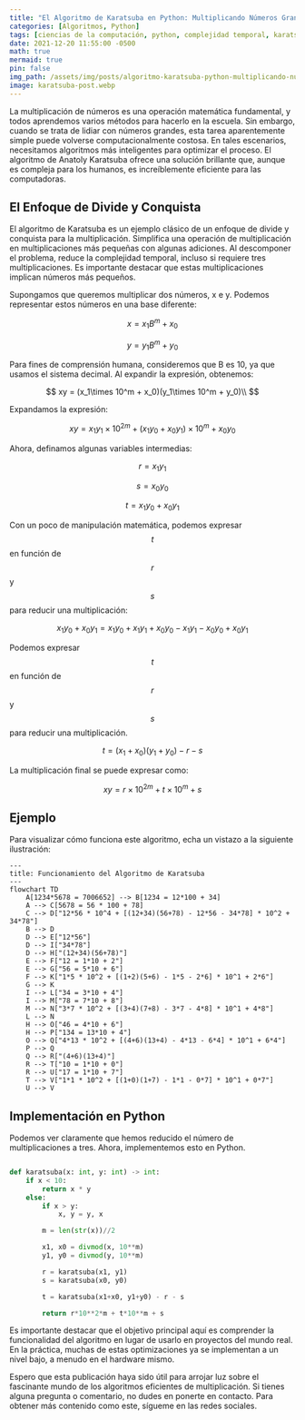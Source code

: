 ```yaml
---
title: "El Algoritmo de Karatsuba en Python: Multiplicando Números Grandes de Manera Eficiente"
categories: [Algoritmos, Python]
tags: [ciencias de la computación, python, complejidad temporal, karatsuba]
date: 2021-12-20 11:55:00 -0500
math: true
mermaid: true
pin: false
img_path: /assets/img/posts/algoritmo-karatsuba-python-multiplicando-numeros-grandes-eficiente/
image: karatsuba-post.webp
---
```

La multiplicación de números es una operación matemática fundamental, y todos aprendemos varios métodos para hacerlo en la escuela. Sin embargo, cuando se trata de lidiar con números grandes, esta tarea aparentemente simple puede volverse computacionalmente costosa. En tales escenarios, necesitamos algoritmos más inteligentes para optimizar el proceso. El algoritmo de Anatoly Karatsuba ofrece una solución brillante que, aunque es compleja para los humanos, es increíblemente eficiente para las computadoras.

## El Enfoque de Divide y Conquista

El algoritmo de Karatsuba es un ejemplo clásico de un enfoque de divide y conquista para la multiplicación. Simplifica una operación de multiplicación en multiplicaciones más pequeñas con algunas adiciones. Al descomponer el problema, reduce la complejidad temporal, incluso si requiere tres multiplicaciones. Es importante destacar que estas multiplicaciones implican números más pequeños.

Supongamos que queremos multiplicar dos números, x e y. Podemos representar estos números en una base diferente:

$$
x = x_1 B^m + x_0
$$

$$
y = y_1 B^m + y_0
$$

Para fines de comprensión humana, consideremos que B es 10, ya que usamos el sistema decimal. Al expandir la expresión, obtenemos:

$$
xy = (x_1\times 10^m + x_0)(y_1\times 10^m + y_0)\\
$$

Expandamos la expresión:

$$
xy = x_1y_1\times 10^{2m}+(x_1y_0+x_0y_1)\times 10^m+x_0y_0
$$

Ahora, definamos algunas variables intermedias:

$$
r = x_1y_1
$$

$$
s = x_0y_0
$$

$$
t = x_1y_0+x_0y_1
$$

Con un poco de manipulación matemática, podemos expresar $$t$$ en función de $$r$$ y $$s$$ para reducir una multiplicación:

$$
x_1y_0+x_0y_1=x_1y_0+x_1y_1+x_0y_0-x_1y_1-x_0y_0+x_0y_1
$$

Podemos expresar $$t$$ en función de $$r$$ y $$s$$ para reducir una multiplicación.

$$
t=(x_1+x_0)(y_1+y_0)-r-s
$$

La multiplicación final se puede expresar como:

$$
xy=r\times 10^{2m}+t\times 10^m+s
$$

## Ejemplo

Para visualizar cómo funciona este algoritmo, echa un vistazo a la siguiente ilustración:

```mermaid
---
title: Funcionamiento del Algoritmo de Karatsuba
---
flowchart TD
    A[1234*5678 = 7006652] --> B[1234 = 12*100 + 34]
    A --> C[5678 = 56 * 100 + 78]
    C --> D["12*56 * 10^4 + [(12+34)(56+78) - 12*56 - 34*78] * 10^2 + 34*78"]
    B --> D
    D --> E["12*56"]
    D --> I["34*78"]
    D --> H["(12+34)(56+78)"]
    E --> F["12 = 1*10 + 2"]
    E --> G["56 = 5*10 + 6"]
    F --> K["1*5 * 10^2 + [(1+2)(5+6) - 1*5 - 2*6] * 10^1 + 2*6"]
    G --> K
    I --> L["34 = 3*10 + 4"]
    I --> M["78 = 7*10 + 8"]
    M --> N["3*7 * 10^2 + [(3+4)(7+8) - 3*7 - 4*8] * 10^1 + 4*8"]
    L --> N
    H --> O["46 = 4*10 + 6"]
    H --> P["134 = 13*10 + 4"]
    O --> Q["4*13 * 10^2 + [(4+6)(13+4) - 4*13 - 6*4] * 10^1 + 6*4"]
    P --> Q
    Q --> R["(4+6)(13+4)"]
    R --> T["10 = 1*10 + 0"]
    R --> U["17 = 1*10 + 7"]
    T --> V["1*1 * 10^2 + [(1+0)(1+7) - 1*1 - 0*7] * 10^1 + 0*7"]
    U --> V
```

## Implementación en Python

Podemos ver claramente que hemos reducido el número de multiplicaciones a tres. Ahora, implementemos esto en Python.

```python

def karatsuba(x: int, y: int) -> int:
    if x < 10:
        return x * y
    else:
        if x > y:
            x, y = y, x

        m = len(str(x))//2

        x1, x0 = divmod(x, 10**m)
        y1, y0 = divmod(y, 10**m)

        r = karatsuba(x1, y1)
        s = karatsuba(x0, y0)

        t = karatsuba(x1+x0, y1+y0) - r - s

        return r*10**2*m + t*10**m + s

```

Es importante destacar que el objetivo principal aquí es comprender la funcionalidad del algoritmo en lugar de usarlo en proyectos del mundo real. En la práctica, muchas de estas optimizaciones ya se implementan a un nivel bajo, a menudo en el hardware mismo.

Espero que esta publicación haya sido útil para arrojar luz sobre el fascinante mundo de los algoritmos eficientes de multiplicación. Si tienes alguna pregunta o comentario, no dudes en ponerte en contacto. Para obtener más contenido como este, sígueme en las redes sociales.
